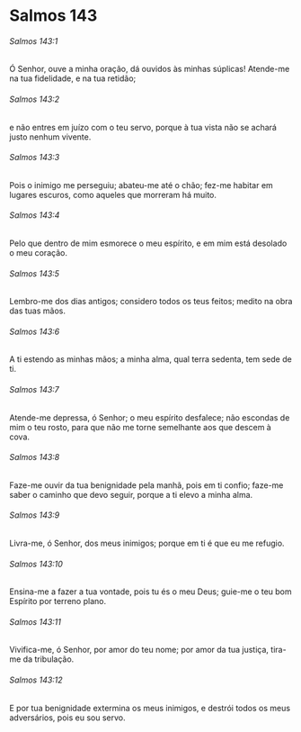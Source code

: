 # Salmos 143

###### Salmos 143:1

Ó Senhor, ouve a minha oração, dá ouvidos às minhas súplicas! Atende-me na tua fidelidade, e na tua retidão;

###### Salmos 143:2

e não entres em juízo com o teu servo, porque à tua vista não se achará justo nenhum vivente.

###### Salmos 143:3

Pois o inimigo me perseguiu; abateu-me até o chão; fez-me habitar em lugares escuros, como aqueles que morreram há muito.

###### Salmos 143:4

Pelo que dentro de mim esmorece o meu espírito, e em mim está desolado o meu coração.

###### Salmos 143:5

Lembro-me dos dias antigos; considero todos os teus feitos; medito na obra das tuas mãos.

###### Salmos 143:6

A ti estendo as minhas mãos; a minha alma, qual terra sedenta, tem sede de ti.

###### Salmos 143:7

Atende-me depressa, ó Senhor; o meu espírito desfalece; não escondas de mim o teu rosto, para que não me torne semelhante aos que descem à cova.

###### Salmos 143:8

Faze-me ouvir da tua benignidade pela manhã, pois em ti confio; faze-me saber o caminho que devo seguir, porque a ti elevo a minha alma.

###### Salmos 143:9

Livra-me, ó Senhor, dos meus inimigos; porque em ti é que eu me refugio.

###### Salmos 143:10

Ensina-me a fazer a tua vontade, pois tu és o meu Deus; guie-me o teu bom Espírito por terreno plano.

###### Salmos 143:11

Vivifica-me, ó Senhor, por amor do teu nome; por amor da tua justiça, tira-me da tribulação.

###### Salmos 143:12

E por tua benignidade extermina os meus inimigos, e destrói todos os meus adversários, pois eu sou servo.

